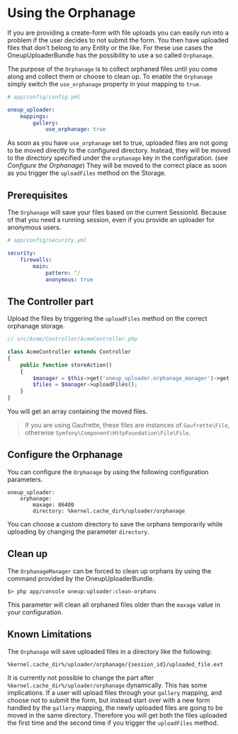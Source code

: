 Using the Orphanage
===================

If you are providing a create-form with file uploads you can easily run into a problem if the user decides to not submit the form. You then have uploaded files that don't belong to any Entity or the like. For these use cases the OneupUploaderBundle has the possibility to use a so called `Orphanage`.

The purpose of the `Orphanage` is to collect orphaned files until you come along and collect them or choose to clean up. To enable the `Orphanage` simply switch the `use_orphanage` property in your mapping to `true`.

```yaml
# app/config/config.yml

oneup_uploader:
    mappings:
        gallery:
            use_orphanage: true
```

As soon as you have `use_orphanage` set to true, uploaded files are not going to be moved directly to the configured directory. Instead, they will be moved to the directory specified under the `orphanage` key in the configuration. (see _Configure the Orphanage_)
They will be moved to the correct place as soon as you trigger the `uploadFiles` method on the Storage.

## Prerequisites
The `Orphanage` will save your files based on the current SessionId. Because of that you need a running session, even if you provide an uploader for anonymous users.

```yaml
# app/config/security.yml

security:
    firewalls:
        main:
            pattern: ^/
            anonymous: true
```

## The Controller part
Upload the files by triggering the `uploadFiles` method on the correct orphanage storage.

```php
// src/Acme/Controller/AcmeController.php

class AcmeController extends Controller
{
    public function storeAction()
    {
        $manager = $this->get('oneup_uploader.orphanage_manager')->get('gallery');
        $files = $manager->uploadFiles();
    }
}
```

You will get an array containing the moved files.

> If you are using Gaufrette, these files are instances of `Gaufrette\File`, otherwise `Symfony\Component\HttpFoundation\File\File`.

## Configure the Orphanage
You can configure the `Orphanage` by using the following configuration parameters.

```
oneup_uploader:
    orphanage:
        maxage: 86400
        directory: %kernel.cache_dir%/uploader/orphanage
```

You can choose a custom directory to save the orphans temporarily while uploading by changing the parameter `directory`.

## Clean up
The `OrphanageManager` can be forced to clean up orphans by using the command provided by the OneupUploaderBundle.

    $> php app/console oneup:uploader:clean-orphans

This parameter will clean all orphaned files older than the `maxage` value in your configuration.

## Known Limitations
The `Orphanage` will save uploaded files in a directory like the following:

    %kernel.cache_dir%/uploader/orphanage/{session_id}/uploaded_file.ext

It is currently not possible to change the part after `%kernel.cache_dir%/uploader/orphanage` dynamically. This has some implications. If a user will upload files through your `gallery` mapping, and choose not to submit the form, but instead start over with a new form handled by the `gallery` mapping, the newly uploaded files are going to be moved in the same directory. Therefore you will get both the files uploaded the first time and the second time if you trigger the `uploadFiles` method.
